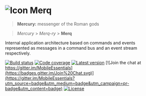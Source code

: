 ![Icon](https://raw.github.com/MobileEssentials/Merq/master/icon/32.png) Merq
================

> **Mercury:** messenger of the Roman gods

> *Mercury* > *Merq-ry* > **Merq** 

Internal application architecture based on commands and events represented as 
messages in a command bus and an event stream respectively.

[![Build status](https://ci.appveyor.com/api/projects/status/github/MobileEssentials/Merq?branch=master&svg=true)](https://ci.appveyor.com/project/MobileEssentials/Merq) 
[![Code coverage](https://img.shields.io/coveralls/MobileEssentials/Merq.svg)](https://coveralls.io/github/MobileEssentials/Merq) 
[![Latest version](https://img.shields.io/nuget/v/Merq.svg)](https://www.nuget.org/packages/Merq)
[![Join the chat at https://gitter.im/MobileEssentials](https://badges.gitter.im/Join%20Chat.svg)](https://gitter.im/MobileEssentials?utm_source=badge&utm_medium=badge&utm_campaign=pr-badge&utm_content=badge)
[![License](http://img.shields.io/:license-mit-blue.svg)](opensource.org/licenses/mit-license.php)
